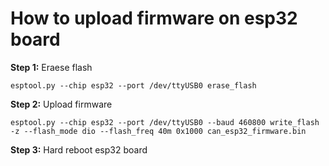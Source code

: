 # How to upload firmware on esp32 board
**Step 1:** Eraese flash
```
esptool.py --chip esp32 --port /dev/ttyUSB0 erase_flash
```

**Step 2:** Upload firmware
```
esptool.py --chip esp32 --port /dev/ttyUSB0 --baud 460800 write_flash -z --flash_mode dio --flash_freq 40m 0x1000 can_esp32_firmware.bin
```

**Step 3:** Hard reboot esp32 board